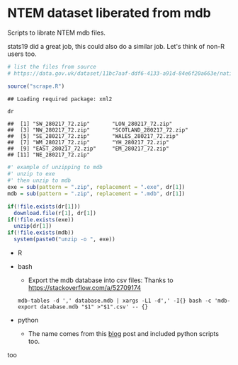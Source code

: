 NTEM dataset liberated from mdb
================

Scripts to librate NTEM mdb files.

stats19 did a great job, this could also do a similar job. Let's think of non-R users too.

``` r
# list the files from source
# https://data.gov.uk/dataset/11bc7aaf-ddf6-4133-a91d-84e6f20a663e/national-trip-end-model-ntem

source("scrape.R")
```

    ## Loading required package: xml2

``` r
dr
```

    ##  [1] "SW_280217_72.zip"       "LON_280217_72.zip"     
    ##  [3] "NW_280217_72.zip"       "SCOTLAND_280217_72.zip"
    ##  [5] "SE_280217_72.zip"       "WALES_280217_72.zip"   
    ##  [7] "WM_280217_72.zip"       "YH_280217_72.zip"      
    ##  [9] "EAST_280217_72.zip"     "EM_280217_72.zip"      
    ## [11] "NE_280217_72.zip"

``` r
#' example of unzipping to mdb
#' unzip to exe
#' then unzip to mdb
exe = sub(pattern = ".zip", replacement = ".exe", dr[1])
mdb = sub(pattern = ".zip", replacement = ".mdb", dr[1])

if(!file.exists(dr[1]))
  download.file(r[1], dr[1])
if(!file.exists(exe))
  unzip(dr[1])
if(!file.exists(mdb))
  system(paste0("unzip -o ", exe))
```

-   R
-   bash
    -   Export the mdb database into csv files: Thanks to <https://stackoverflow.com/a/52709174>

    `mdb-tables -d ',' database.mdb | xargs -L1 -d',' -I{} bash -c 'mdb-export database.mdb "$1" >"$1".csv' -- {}`

-   python
    -   The name comes from this [blog](http://mazamascience.com/WorkingWithData/?p=168) post and included python scripts too.

too
